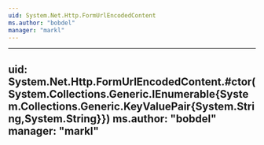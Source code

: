 ```yaml
---
uid: System.Net.Http.FormUrlEncodedContent
ms.author: "bobdel"
manager: "markl"
---
```


---
uid: System.Net.Http.FormUrlEncodedContent.#ctor(System.Collections.Generic.IEnumerable{System.Collections.Generic.KeyValuePair{System.String,System.String}})
ms.author: "bobdel"
manager: "markl"
---

